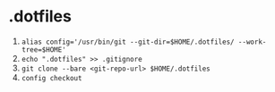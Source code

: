 # .dotfiles

1. `alias config='/usr/bin/git --git-dir=$HOME/.dotfiles/ --work-tree=$HOME'`
2. `echo ".dotfiles" >> .gitignore`
3. `git clone --bare <git-repo-url> $HOME/.dotfiles`
4. `config checkout`
